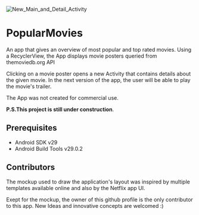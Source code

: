 ![New_Main_and_Detail_Activity](https://user-images.githubusercontent.com/48886200/81451409-6ec56f00-9152-11ea-82d7-14e2e32db1b9.png)

# PopularMovies

An app that gives an overview of most popular and top rated movies. 
Using a RecyclerView, the App displays movie posters queried from themoviedb.org API 

Clicking on a movie poster opens a new Activity that contains details about the given movie. 
In the next version of the app, the user will be able to play the movie's trailer.

The App was not created for commercial use.

**P.S.This project is still under construction**.

## Prerequisites 

* Android SDK v29
* Android Build Tools v29.0.2

## Contributors

The mockup used to draw the application's layout was inspired by multiple templates available online and 
also by the Netflix app UI. 

Exept for the mockup, the owner of this github profile is the only contributor to this app.
New Ideas and innovative concepts are welcomed :)

